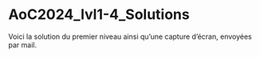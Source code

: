# AoC2024_lvl1-4_Solutions

Voici la solution du premier niveau ainsi qu’une capture d’écran, envoyées par mail.

 